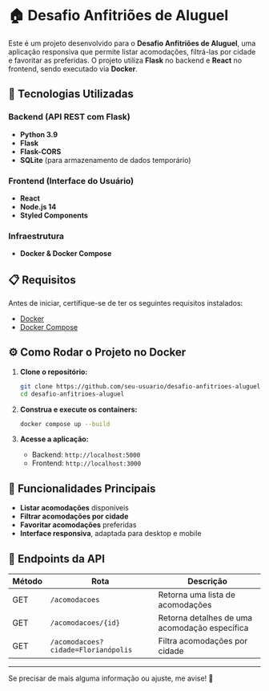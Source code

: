 # 🏠 Desafio Anfitriões de Aluguel

Este é um projeto desenvolvido para o **Desafio Anfitriões de Aluguel**, uma aplicação responsiva que permite listar acomodações, filtrá-las por cidade e favoritar as preferidas. O projeto utiliza **Flask** no backend e **React** no frontend, sendo executado via **Docker**.

## 🚀 Tecnologias Utilizadas

### **Backend** (API REST com Flask)

- **Python 3.9**
- **Flask**
- **Flask-CORS**
- **SQLite** (para armazenamento de dados temporário)

### **Frontend** (Interface do Usuário)

- **React**
- **Node.js 14**
- **Styled Components**

### **Infraestrutura**

- **Docker & Docker Compose**

## 📋 Requisitos

Antes de iniciar, certifique-se de ter os seguintes requisitos instalados:

- [Docker](https://www.docker.com/get-started)
- [Docker Compose](https://docs.docker.com/compose/install/)

## ⚙️ Como Rodar o Projeto no Docker

1. **Clone o repositório:**

   ```sh
   git clone https://github.com/seu-usuario/desafio-anfitrioes-aluguel.git
   cd desafio-anfitrioes-aluguel
   ```

2. **Construa e execute os containers:**

   ```sh
   docker compose up --build
   ```

3. **Acesse a aplicação:**

   - Backend: `http://localhost:5000`
   - Frontend: `http://localhost:3000`

## 🌟 Funcionalidades Principais

- **Listar acomodações** disponíveis
- **Filtrar acomodações por cidade**
- **Favoritar acomodações** preferidas
- **Interface responsiva**, adaptada para desktop e mobile

## 📡 Endpoints da API

| Método | Rota                                | Descrição                                     |
| ------ | ----------------------------------- | --------------------------------------------- |
| GET    | `/acomodacoes`                      | Retorna uma lista de acomodações              |
| GET    | `/acomodacoes/{id}`                 | Retorna detalhes de uma acomodação específica |
| GET    | `/acomodacoes?cidade=Florianópolis` | Filtra acomodações por cidade                 |

---

Se precisar de mais alguma informação ou ajuste, me avise! 🚀


